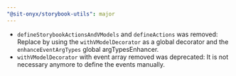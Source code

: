 ```yaml
---
"@sit-onyx/storybook-utils": major
---
```


- `defineStorybookActionsAndVModels` and `defineActions` was removed: Replace by using the `withVModelDecorator` as a global decorator and the `enhanceEventArgTypes` global argTypesEnhancer.
- `withVModelDecorator` with event array removed was deprecated: It is not necessary anymore to define the events manually.
